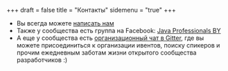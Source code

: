 +++
draft = false
title = "Контакты"
sidemenu = "true"
+++

* Вы всегда можете <a href="mailto:jug@jprof.by">написать нам</a>
* Также у сообщества есть группа на Facebook: <a href="https://www.facebook.com/groups/535918699874448/" target="_blank"><i class="fa fa-facebook-square fa-lg"></i>Java Professionals BY</a>
* А еще у сообщества есть <a href="https://gitter.im/JavaBy/Community" target="_blank"><i class="fa fa-github fa-fw"></i>организационный чат в Gitter</a>, где вы можете присоединиться к организации ивентов, поиску спикеров и прочим ежедневным заботам жизни открытого сообщества разработчиков :)